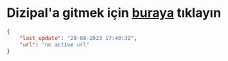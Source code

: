 # Dizipal'a gitmek için [buraya](None) tıklayın
        
```json
{
    "last_update": "28-08-2023 17:40:32",
    "url": "no active url"
}
```